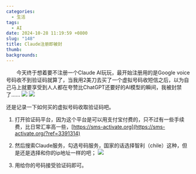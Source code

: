 ```yaml
---
categories:
  - 生活
tags:
  - AI
date: 2024-10-28 11:19:59 +0800
slug: "148"
title: Claude注册即被封
thumb: 
backgrounds:
---
```


&emsp;&emsp;今天终于想着要不注册一个Claude AI玩玩，最开始注册用的是Google voice号码收不到验证码就算了，当我用2美刀去买了一个虚拟号码收短信之后，以为自己马上就要享受到人人都在夸赞比ChatGPT还要好的AI模型的瞬间，我被封禁了......
![](https://blog.wangyunzi.com/2024/10/282613.png)
![](https://blog.wangyunzi.com/2024/10/282823.png)

还是记录一下如何买的虚拟号码收取验证码吧。

1. 打开验证码平台，因为这个平台是可以用支付宝付费的，只不过有一些手续费，比日常汇率高一些，[https://sms-activate.org](https://sms-activate.org/?ref=3391314)

2. 然后搜索Claude服务，勾选号码服务，国家的话选择智利（chile）这种，但是还是选择和你的ip地址一样的吧；
![](https://blog.wangyunzi.com/2024/10/283155.png)

3. 用给你的号码接受验证码即可。